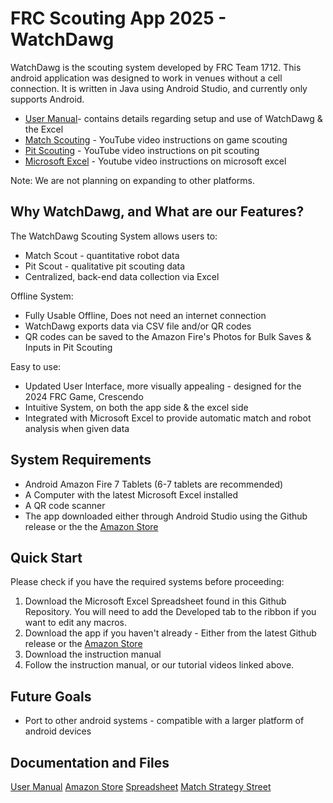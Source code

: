 # FRC Scouting App 2025 - WatchDawg

WatchDawg is the scouting system developed by FRC Team 1712. This android application was designed to work in venues without a cell connection.
It is written in Java using Android Studio, and currently only supports Android.

* [User Manual](https://drive.google.com/file/d/12SfmIfrE4jO-iXsUcxjxSocopkPntey1/view?usp=sharing)- contains details regarding setup and use of WatchDawg & the Excel
* [Match Scouting](https://www.youtube.com/watch?v=22WRLwfsiaw) - YouTube video instructions on game scouting
* [Pit Scouting](https://www.youtube.com/watch?v=MEn6Ywp-T_4) - YouTube video instructions on pit scouting
* [Microsoft Excel](https://www.youtube.com/watch?v=07z0OlxK7lk) - Youtube video instructions on microsoft excel

Note: We are not planning on expanding to other platforms.

## Why WatchDawg, and What are our Features?

The WatchDawg Scouting System allows users to:
* Match Scout - quantitative robot data
* Pit Scout - qualitative pit scouting data
* Centralized, back-end data collection via Excel 

Offline System:
* Fully Usable Offline, Does not need an internet connection
* WatchDawg exports data via CSV file and/or QR codes
* QR codes can be saved to the Amazon Fire's Photos for Bulk Saves & Inputs in Pit Scouting

Easy to use:
* Updated User Interface, more visually appealing - designed for the 2024 FRC Game, Crescendo
* Intuitive System, on both the app side & the excel side 
* Integrated with Microsoft Excel to provide automatic match and robot analysis when given data

## System Requirements
* Android Amazon Fire 7 Tablets (6-7 tablets are recommended)
* A Computer with the latest Microsoft Excel installed
* A QR code scanner
* The app downloaded either through Android Studio using the Github release or the the [Amazon Store](https://www.amazon.com/Dawgma-Robotics-WatchDawg/dp/B09VMZZ6FL/ref=sr_1_1?crid=1M5AJ6OLUHUHI&dib=eyJ2IjoiMSJ9.FWtmlrZb8Pfb5iJGDl6BCA.bLqnhWX1Y6KV4uc8-tsAE0UCfR4dc8H-o6jIqZMJNhE&dib_tag=se&keywords=watchdawg&qid=1708785480&s=mobile-apps&sprefix=%2Cmobile-apps%2C292&sr=1-1)


## Quick Start 
Please check if you have the required systems before proceeding:

1. Download the Microsoft Excel Spreadsheet found in this Github Repository. You will need to add the Developed tab to the ribbon if you want to edit any macros.
2. Download the app if you haven't already - Either from the latest Github release or the [Amazon Store](https://www.amazon.com/Dawgma-Robotics-WatchDawg/dp/B09VMZZ6FL/ref=sr_1_1?crid=1M5AJ6OLUHUHI&dib=eyJ2IjoiMSJ9.FWtmlrZb8Pfb5iJGDl6BCA.bLqnhWX1Y6KV4uc8-tsAE0UCfR4dc8H-o6jIqZMJNhE&dib_tag=se&keywords=watchdawg&qid=1708785480&s=mobile-apps&sprefix=%2Cmobile-apps%2C292&sr=1-1)
3. Download the instruction manual 
4. Follow the instruction manual, or our tutorial videos linked above.

## Future Goals
* Port to other android systems - compatible with a larger platform of android devices

## Documentation and Files

[User Manual](https://drive.google.com/file/d/12SfmIfrE4jO-iXsUcxjxSocopkPntey1/view?usp=sharing)
[Amazon Store](https://www.amazon.com/Dawgma-Robotics-WatchDawg/dp/B09VMZZ6FL/ref=sr_1_1?crid=1M5AJ6OLUHUHI&dib=eyJ2IjoiMSJ9.FWtmlrZb8Pfb5iJGDl6BCA.bLqnhWX1Y6KV4uc8-tsAE0UCfR4dc8H-o6jIqZMJNhE&dib_tag=se&keywords=watchdawg&qid=1708785480&s=mobile-apps&sprefix=%2Cmobile-apps%2C292&sr=1-1)
[Spreadsheet](https://github.com/Dawgma-1712/Watchdawg-2025/blob/b7dbba1a3ad4e020d0530285126b897ce47344f5/2025WATCHDAWG_EXCELUPDATED.xlsm)
[Match Strategy Street](https://github.com/Dawgma-1712/Watchdawg-2025/blob/b7dbba1a3ad4e020d0530285126b897ce47344f5/MatchStrategySheet2025.docx)
